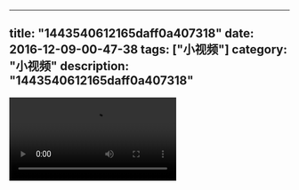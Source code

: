 
---
title: "1443540612165daff0a407318"
date: 2016-12-09-00-47-38
tags: ["小视频"]
category: "小视频"
description: "1443540612165daff0a407318"
---
<video src="http://ohtsqip0g.bkt.clouddn.com/1443540612165daff0a407318.mp4" controls="controls"></video>
